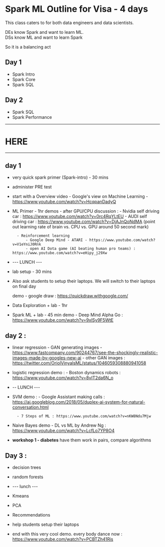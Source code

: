 # Spark ML Outline for Visa - 4 days

This class caters to for both data engineers and data scientists.

DEs know Spark and want to learn ML.  
DSs know ML and want to learn Spark

So it is a balancing act

## Day 1

- Spark Intro
- Spark Core
- Spark SQL

## Day 2

- Spark SQL
- Spark Performance

---

# HERE

---

## day 1

- very quick spark primer (Spark-intro) - 30 mins

- administer PRE test

- start with a Overview video
        - Google's view on Machine Learning - https://www.youtube.com/watch?v=HcqpanDadyQ


- ML Primer - 1hr
    demos
        - after GPU/CPU discussion :
            - Nvidia self driving car : https://www.youtube.com/watch?v=0rc4RqYLtEU
            - AUDI self driving car :  https://www.youtube.com/watch?v=DjAJnQoNdMA
              (point out learning rate of brain vs. CPU vs. GPU around 50 second mark)

        - Reinforcement learning
            - Google Deep Mind - ATARI - https://www.youtube.com/watch?v=V1eYniJ0Rnk
            - open AI Dota game (AI beating human pro teams) : https://www.youtube.com/watch?v=eHipy_j29Xw


- --- LUNCH ---

- lab setup - 30 mins
- Also ask students to setup their laptops.  We will switch to their laptops on final day

    demo
        - google draw :  https://quickdraw.withgoogle.com/

- Data Exploration + lab - 1hr

- Spark ML + lab - 45 min
    demo
        - Deep Mind Alpha Go : https://www.youtube.com/watch?v=9xlSy9F5WtE

## day 2 :
- linear regression
        - GAN generating images  - https://www.fastcompany.com/90244767/see-the-shockingly-realistic-images-made-by-googles-new-ai
        - other GAN images : https://twitter.com/OriolVinyalsML/status/1046059308880941058
- logistic regression
    demo :
        - Boston dynamics robots : https://www.youtube.com/watch?v=8vIT2da6N_o
- -- LUNCH ---
- SVM
    demo :
        - Google Assistant making calls : https://ai.googleblog.com/2018/05/duplex-ai-system-for-natural-conversation.html

        - 7 Steps of ML : https://www.youtube.com/watch?v=nKW8Ndu7Mjw

- Naive Bayes
    demo
        - DL vs ML by Andrew Ng : https://www.youtube.com/watch?v=LcfLo7YP8O4

- **workshop 1 - diabetes**
    have them work in pairs, compare algorithms

## Day 3 :
- decision trees

- random forests
- --- lunch ---

- Kmeans
- PCA
- Recommendations

- help students setup their laptops

- end with this very cool demo.
    every body dance now : https://www.youtube.com/watch?v=PCBTZh41Ris
